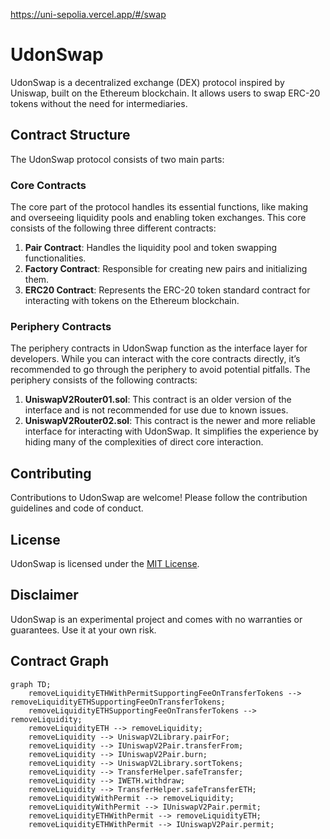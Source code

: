 https://uni-sepolia.vercel.app/#/swap
# UdonSwap

UdonSwap is a decentralized exchange (DEX) protocol inspired by Uniswap, built on the Ethereum blockchain. It allows users to swap ERC-20 tokens without the need for intermediaries.

## Contract Structure

The UdonSwap protocol consists of two main parts:

### Core Contracts

The core part of the protocol handles its essential functions, like making and overseeing liquidity pools and enabling token exchanges. This core consists of the following three different contracts:

1. **Pair Contract**: Handles the liquidity pool and token swapping functionalities.
2. **Factory Contract**: Responsible for creating new pairs and initializing them.
3. **ERC20 Contract**: Represents the ERC-20 token standard contract for interacting with tokens on the Ethereum blockchain.

### Periphery Contracts

The periphery contracts in UdonSwap function as the interface layer for developers. While you can interact with the core contracts directly, it’s recommended to go through the periphery to avoid potential pitfalls. The periphery consists of the following contracts:

1. **UniswapV2Router01.sol**: This contract is an older version of the interface and is not recommended for use due to known issues.
2. **UniswapV2Router02.sol**: This contract is the newer and more reliable interface for interacting with UdonSwap. It simplifies the experience by hiding many of the complexities of direct core interaction.

## Contributing

Contributions to UdonSwap are welcome! Please follow the contribution guidelines and code of conduct.

## License

UdonSwap is licensed under the [MIT License](LICENSE).

## Disclaimer

UdonSwap is an experimental project and comes with no warranties or guarantees. Use it at your own risk.

## Contract Graph

```mermaid
graph TD;
    removeLiquidityETHWithPermitSupportingFeeOnTransferTokens --> removeLiquidityETHSupportingFeeOnTransferTokens;
    removeLiquidityETHSupportingFeeOnTransferTokens --> removeLiquidity;
    removeLiquidityETH --> removeLiquidity;
    removeLiquidity --> UniswapV2Library.pairFor;
    removeLiquidity --> IUniswapV2Pair.transferFrom;
    removeLiquidity --> IUniswapV2Pair.burn;
    removeLiquidity --> UniswapV2Library.sortTokens;
    removeLiquidity --> TransferHelper.safeTransfer;
    removeLiquidity --> IWETH.withdraw;
    removeLiquidity --> TransferHelper.safeTransferETH;
    removeLiquidityWithPermit --> removeLiquidity;
    removeLiquidityWithPermit --> IUniswapV2Pair.permit;
    removeLiquidityETHWithPermit --> removeLiquidityETH;
    removeLiquidityETHWithPermit --> IUniswapV2Pair.permit;

```

